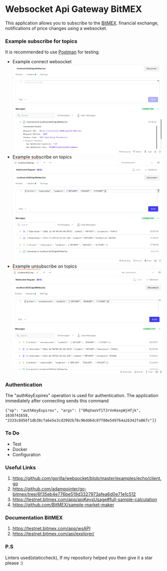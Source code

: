 # Websocket Api Gateway BitMEX

This application allows you to subscribe to the [BitMEX](https://www.bitmex.com/). financial exchange, notifications of price changes using a websocket.

### Example subscribe for topics
It is recommended to use [Postman](https://web.postman.co) for testing.

- Example connect websocket 
![](images/connect.png)
- Example subscribe on topics
![](images/subscribe.png)
- Example unsubscribe on topics
![](images/unsubscribe.png)

### Authentication
The "authKeyExpires" operation is used for authentication. The application immediately after connecting sends this command
```
{"op": "authKeyExpires", "args": ["ORqVaoVf1TJrVnKexpWjHfjk", 1638741658, "2333c8d56f1db38cfa6e5e3cd2992b78c96dd6dc07f80e549764a26342fa867c"]}
```

### To Do 
- Test
- Docker
- Сonfiguration

### Useful Links
1) https://github.com/gorilla/websocket/blob/master/examples/echo/client.go
2) https://github.com/adampointer/go-bitmex/tree/6f35eb4e776be519d3327973afea6d0e71e1c512
3) https://testnet.bitmex.com/app/apiKeysUsage#full-sample-calculation
4) https://github.com/BitMEX/sample-market-maker

### Documentation BitMEX
1) https://testnet.bitmex.com/app/wsAPI
2) https://testnet.bitmex.com/api/explorer/

### P.S
Linters used(staticcheck), If my repository helped you then give it a star please :)




